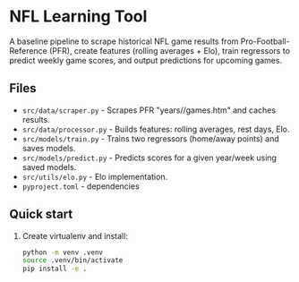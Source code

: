 # NFL Learning Tool

A baseline pipeline to scrape historical NFL game results from Pro-Football-Reference (PFR), create features (rolling averages + Elo), train regressors to predict weekly game scores, and output predictions for upcoming games.

## Files
- `src/data/scraper.py` - Scrapes PFR "years/<year>/games.htm" and caches results.
- `src/data/processor.py` - Builds features: rolling averages, rest days, Elo.
- `src/models/train.py` - Trains two regressors (home/away points) and saves models.
- `src/models/predict.py` - Predicts scores for a given year/week using saved models.
- `src/utils/elo.py` - Elo implementation.
- `pyproject.toml` - dependencies

## Quick start
1. Create virtualenv and install:
   ```bash
   python -m venv .venv
   source .venv/bin/activate
   pip install -e .
